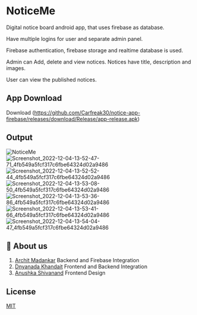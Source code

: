 # NoticeMe


Digital notice board android app, that uses firebase as database. 

Have multiple logins for user and separate admin panel.

Firebase authentication, firebase storage and realtime database is used.

Admin can Add, delete and view notices. Notices have title, description and images.

User can view the published notices.



## App Download 
Download (https://github.com/Carfreak30/notice-app-firebase/releases/download/Release/app-release.apk)


## Output 
![NoticeMe](https://user-images.githubusercontent.com/115229534/205481575-03035a76-5aac-4e76-9b7a-5e8d7be73431.jpg|width=100)
![Screenshot_2022-12-04-13-52-47-71_4fb549a5fcf317c6fbe64324d02a9486](https://user-images.githubusercontent.com/115229534/205483743-6c326f92-7d22-4522-8c81-088a25c34a4a.jpg)
![Screenshot_2022-12-04-13-52-52-44_4fb549a5fcf317c6fbe64324d02a9486](https://user-images.githubusercontent.com/115229534/205483752-89a771fa-edaa-4f5a-82f0-ce0a101d64a8.jpg)
![Screenshot_2022-12-04-13-53-08-50_4fb549a5fcf317c6fbe64324d02a9486](https://user-images.githubusercontent.com/115229534/205483788-ac1a0e16-9afa-4eed-aabd-dbc1df35f31f.jpg)
![Screenshot_2022-12-04-13-53-36-86_4fb549a5fcf317c6fbe64324d02a9486](https://user-images.githubusercontent.com/115229534/205483801-68d7c87d-ac7b-4e56-bbfc-420caf8149f2.jpg)
![Screenshot_2022-12-04-13-53-41-66_4fb549a5fcf317c6fbe64324d02a9486](https://user-images.githubusercontent.com/115229534/205483822-b228b13d-7b9d-4c68-85ad-9e7693702c0e.jpg)
![Screenshot_2022-12-04-13-54-04-47_4fb549a5fcf317c6fbe64324d02a9486](https://user-images.githubusercontent.com/115229534/205483823-97d327b6-135c-4aab-89a0-5329a708559d.jpg)


## 🚀 About us
1.  [Archit Madankar](https://github.com/architmadankar) Backend and Firebase Integration
2.  [Dnyanada Khandait](https://github.com/saik20012) Frontend and Backend Integration
3.  [Anushka Shivanand](https://github.com/carfreak30) Frontend Design


## License

[MIT](https://choosealicense.com/licenses/mit/)


